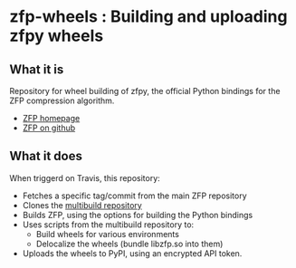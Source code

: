 # zfp-wheels : Building and uploading zfpy wheels #

## What it is ##

Repository for wheel building of zfpy, the official Python bindings for the ZFP compression algorithm.
- [ZFP homepage](https://computing.llnl.gov/projects/floating-point-compression)
- [ZFP on github](https://github.com/LLNL/zfp)

## What it does ##

When triggerd on Travis, this repository:
- Fetches a specific tag/commit from the main ZFP repository
- Clones the [multibuild repository](https://github.com/matthew-brett/multibuild)
- Builds ZFP, using the options for building the Python bindings
- Uses scripts from the multibuild repository to:
  - Build wheels for various environments
  - Delocalize the wheels (bundle libzfp.so into them)
- Uploads the wheels to PyPI, using an encrypted API token.
 
